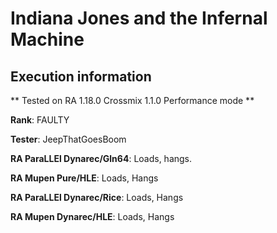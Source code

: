 # Indiana Jones and the Infernal Machine 

## Execution information


** Tested on RA 1.18.0 Crossmix 1.1.0 Performance mode **


**Rank**: FAULTY


**Tester**: JeepThatGoesBoom



**RA ParaLLEl Dynarec/Gln64**: Loads, hangs.


**RA Mupen Pure/HLE**: Loads, Hangs


**RA ParaLLEl Dynarec/Rice**: Loads, Hangs


**RA Mupen Dynarec/HLE**: Loads, Hangs